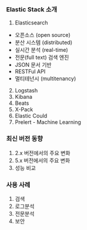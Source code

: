 ### Elastic Stack 소개

1. Elasticsearch
  - 오픈소스 (open source)
  - 분산 시스템 (distributed)
  - 실시간 분석 (real-time)
  - 전문(full text) 검색 엔진
  - JSON 문서 기반
  - RESTFul API
  - 멀티테넌시 (multitenancy) 
2. Logstash
3. Kibana
4. Beats
5. X-Pack
6. Elastic Could
7. Prelert - Machine Learning

### 최신 버전 동향

1. 2.x 버전에서의 주요 변화
2. 5.x 버전에서의 주요 변화
3. 성능 비교

### 사용 사례
  1. 검색
  2. 로그분석
  3. 전문분석
  4. 보안